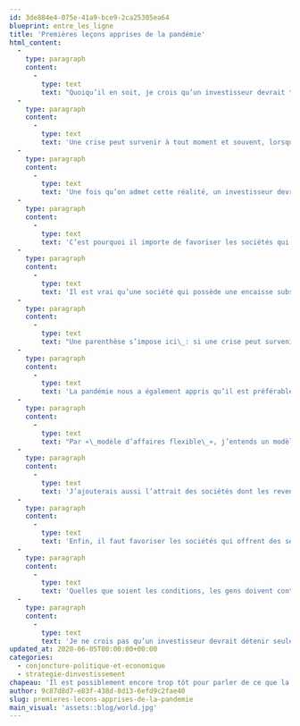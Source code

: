 ```yaml
---
id: 3de884e4-075e-41a9-bce9-2ca25305ea64
blueprint: entre_les_ligne
title: 'Premières leçons apprises de la pandémie'
html_content:
  -
    type: paragraph
    content:
      -
        type: text
        text: "Quoiqu’il en soit, je crois qu’un investisseur devrait tirer quelques premières leçons de la crise des derniers mois. Les voici\_:"
  -
    type: paragraph
    content:
      -
        type: text
        text: 'Une crise peut survenir à tout moment et souvent, lorsqu’on s’y attend le moins. Qui aurait pu prévoir, en janvier dernier, que le monde ferait face à un virus qui infecterait des millions de personnes et ferait des centaines de milliers de victimes? Que la pandémie mettrait quelque 45 M d’Américains au chômage? De fait, à long terme, les crises sont inévitables. Elles font partie de la vie d’un investisseur.'
  -
    type: paragraph
    content:
      -
        type: text
        text: 'Une fois qu’on admet cette réalité, un investisseur devrait ajuster sa façon d’investir afin de se prémunir autant que possible contre une éventuelle crise. En effet, si ce n’est qu’une question de temps avant qu’une crise sanitaire, économique ou financière ne survienne, et ce, sans préavis, un investisseur devrait à mon avis s’assurer d’avoir un portefeuille qui y résistera le mieux possible.'
  -
    type: paragraph
    content:
      -
        type: text
        text: 'C’est pourquoi il importe de favoriser les sociétés qui jouissent d’une excellente santé financière. Les sociétés qui possèdent plus d’encaisse que de dette se sont retrouvées en position de force au pire de la pandémie en mars. Pour la plupart d’entre elles, leur survie n’a jamais vraiment été mise en question. Ce n’est pas le cas des sociétés lourdement endettées.'
  -
    type: paragraph
    content:
      -
        type: text
        text: 'Il est vrai qu’une société qui possède une encaisse substantielle et n’a aucune dette est défavorisée lorsque tout va bien. Cette encaisse réduit le rendement de son capital et diminue fort probablement le rendement de son titre en Bourse lorsque les conditions économiques sont favorables. Mais c’est tout le contraire lors d’une crise financière où l’encaisse devient reine.'
  -
    type: paragraph
    content:
      -
        type: text
        text: "Une parenthèse s’impose ici\_: si une crise peut survenir à tout moment, investir sur marge n’a aucun sens pour l’investisseur à long terme. Une telle pratique appelle au désastre."
  -
    type: paragraph
    content:
      -
        type: text
        text: 'La pandémie nous a également appris qu’il est préférable pour une entreprise d’avoir un modèle d’affaires flexible.'
  -
    type: paragraph
    content:
      -
        type: text
        text: "Par «\_modèle d’affaires flexible\_», j’entends un modèle nécessitant relativement peu de capital et surtout, comportant des coûts variables plutôt que des coûts fixes. Par exemple, une entreprise dont le principal actif repose sur l’expertise de ses employés est en mesure de s’ajuster très rapidement à une crise telle que celle que nous traversons. Si nécessaire, elle peut rapidement ajuster sa structure de coûts. Elle peut également modifier sa façon de travailler pour s’ajuster aux contraintes de la crise (le télétravail, par exemple). En revanche, les sociétés dont le modèle d’affaires repose sur des coûts fixes et des immobilisations substantielles ne sont pas en mesure de s’ajuster aussi rapidement. Je pense notamment aux sociétés aériennes, aux hôtels, aux usines de pièces automobiles."
  -
    type: paragraph
    content:
      -
        type: text
        text: 'J’ajouterais aussi l’attrait des sociétés dont les revenus sont hautement récurrents.'
  -
    type: paragraph
    content:
      -
        type: text
        text: 'Enfin, il faut favoriser les sociétés qui offrent des services et des produits peu ou pas cycliques.'
  -
    type: paragraph
    content:
      -
        type: text
        text: 'Quelles que soient les conditions, les gens doivent continuer de manger. Les sociétés qui offrent des services ou des produits à caractère peu discrétionnaires sont mieux placées que celles dont les produits et services dépendent sensiblement des conditions économiques. De fait, la pandémie me réconforte dans notre décision d’éviter le plus possible les secteurs très cycliques, dont celui des ressources naturelles, dans la gestion de nos portefeuilles sous gestion.'
  -
    type: paragraph
    content:
      -
        type: text
        text: 'Je ne crois pas qu’un investisseur devrait détenir seulement des titres qui répondent à ces critères dans son portefeuille; il devrait néanmoins leur faire une place importante. À mon avis, c’est ce que la pandémie de la COVID-19 nous a appris jusqu’à présent.'
updated_at: 2020-06-05T00:00:00+00:00
categories:
  - conjoncture-politique-et-economique
  - strategie-dinvestissement
chapeau: 'Il est possiblement encore trop tôt pour parler de ce que la pandémie aura appris aux investisseurs. En effet, même si les marchés boursiers semblent indiquer qu’elle tire à sa fin, qui sait combien de temps encore elle durera et quels seront ses impacts économiques pour les trimestres et les années à venir.'
author: 9c87d8d7-e83f-438d-8d13-6efd9c2fae40
slug: premieres-lecons-apprises-de-la-pandemie
main_visual: 'assets::blog/world.jpg'
---
```

